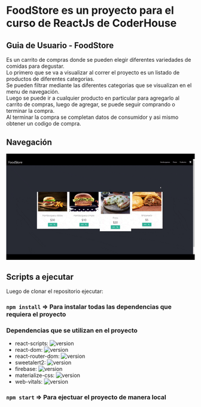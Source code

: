 # FoodStore es un proyecto para el curso de ReactJs de CoderHouse

## Guia de Usuario - FoodStore
Es un carrito de compras donde se pueden elegir diferentes variedades de comidas para degustar. <br>
Lo primero que se va a visualizar al correr el proyecto es un listado de productos de diferentes categorias. <br>
Se pueden filtrar mediante las diferentes categorias que se visualizan en el menu de navegación. <br>
Luego se puede ir a cualquier producto en particular para agregarlo al carrito de compras, luego de agregar, se puede seguir comprando o terminar la compra. <br>
Al terminar la compra se completan datos de consumidor y asi mismo obtener un codigo de compra. <br>

## Navegación

![Alt Text](https://github.com/ayr77on/foodstore_pace/blob/master/src/navigation_final.gif)

## Scripts a ejecutar

Luego de clonar el repositorio ejecutar:

### `npm install` => Para instalar todas las dependencias que requiera el proyecto

### Dependencias que se utilizan en el proyecto

- react-scripts: ![version](https://img.shields.io/badge/version-4.0.3-blue)
- react-dom: ![version](https://img.shields.io/badge/version-^17.0.2-blue)
- react-router-dom: ![version](https://img.shields.io/badge/version-^5.2.0-blue)
- sweetalert2: ![version](https://img.shields.io/badge/version-^11.0.18-blue)
- firebase: ![version](https://img.shields.io/badge/version-^8.7.1-blue)
- materialize-css: ![version](https://img.shields.io/badge/version-^1.0.0-blue)
- web-vitals: ![version](https://img.shields.io/badge/version-^1.0.1-blue)

### `npm start` => Para ejectuar el proyecto de manera local



